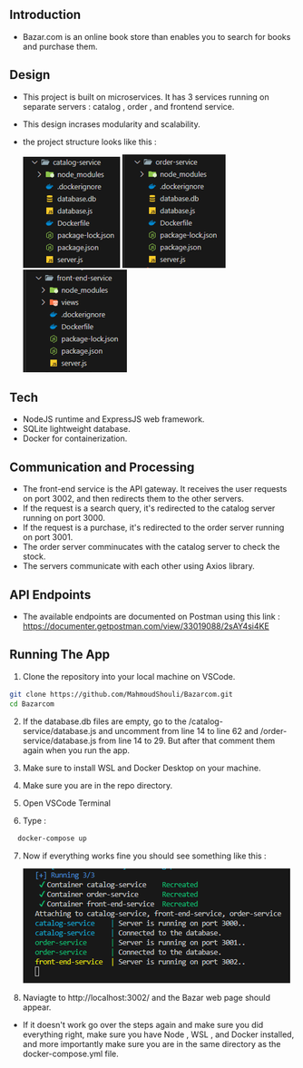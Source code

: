 ## Introduction
- Bazar.com is an online book store than enables you to search for books and purchase them. 

## Design 
- This project is built on microservices. It has 3 services running on separate servers : catalog , order , and frontend service.
- This design incrases modularity and scalability.

- the project structure looks like this : 

  ![Alt text](../imgs/cat.png)  ![Alt text](../imgs/ord.png)  ![Alt text](../imgs/gate.png) 

## Tech
- NodeJS runtime and ExpressJS web framework.
- SQLite lightweight database.
- Docker for containerization.
  
## Communication and Processing
- The front-end service is the API gateway. It receives the user requests on port 3002, and then redirects them to the other servers.
- If the request is a search query, it's redirected to the catalog server running on port 3000.
- If the request is a purchase, it's redirected to the order server running on port 3001.
- The order server comminucates with the catalog server to check the stock.
- The servers communicate with each other using Axios library.


## API Endpoints

- The available endpoints are documented on Postman using this link :
  https://documenter.getpostman.com/view/33019088/2sAY4si4KE


## Running The App
1. Clone the repository into your local machine on VSCode.
 ```bash
git clone https://github.com/MahmoudShouli/Bazarcom.git
cd Bazarcom
```

2. If the database.db files are empty, go to the /catalog-service/database.js and uncomment from line 14 to line 62 and /order-service/database.js from line 14 to 29. But after that comment them again when you run the app.


3. Make sure to install WSL and Docker Desktop on your machine.


4. Make sure you are in the repo directory.


5. Open VSCode Terminal


6. Type :
 ```bash
   docker-compose up
 ```


7. Now if everything works fine you should see something like this :

    ![Alt text](../imgs/servicesRunning.png)


8. Naviagte to http://localhost:3002/ and the Bazar web page should appear.


* If it doesn't work go over the steps again and make sure you did everything right, make sure you have Node , WSL , and Docker installed, and more importantly make sure you are in the same directory as the docker-compose.yml file.



   
